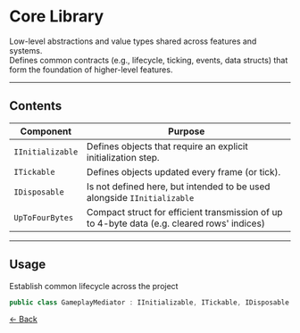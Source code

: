 # Core Library

Low-level abstractions and value types shared across features and systems.  
Defines common contracts (e.g., lifecycle, ticking, events, data structs) that form the foundation of higher-level features.

---

## Contents

| Component | Purpose                                                                                    |
|------------|--------------------------------------------------------------------------------------------|
| `IInitializable` | Defines objects that require an explicit initialization step.                              |
| `ITickable` | Defines objects updated every frame (or tick).                                             |
| `IDisposable` | Is not defined here, but intended to be used alongside `IInitializable`                    |
| `UpToFourBytes` | Compact struct for efficient transmission of up to 4-byte data (e.g. cleared rows' indices) | 
---

## Usage

Establish common lifecycle across the project
```csharp
public class GameplayMediator : IInitializable, ITickable, IDisposable
```

[← Back](../../../../../README.md)